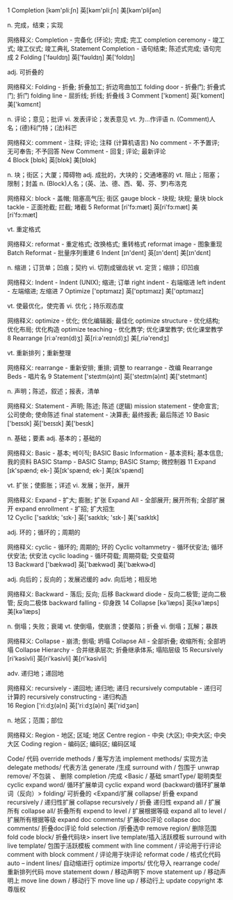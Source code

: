 1 Completion
  [kəm'pliːʃn]  英[kəm'pliːʃn]  美[kəm'pliʃən]
  
  n. 完成，结束；实现
  
  网络释义:
  Completion - 完备化 (环论); 完成; 完工
  completion ceremony - 竣工式; 竣工仪式; 竣工典礼
  Statement Completion - 语句结束; 陈述式完成; 语句完成
2 Folding
  ['fəʊldɪŋ]  英['fəʊldɪŋ]  美['foldɪŋ]
  
  adj. 可折叠的
  
  网络释义:
  Folding - 折叠; 折叠加工; 折边弯曲加工
  folding door - 折叠门; 折叠式门; 折门
  folding line - 屈折线; 折线; 折叠线
3  Comment
   ['kɒment]  英['kɒment]  美['kɑmɛnt]
   
   n. 评论；意见；批评
   vi. 发表评论；发表意见
   vt. 为…作评语
   n. (Comment)人名；(德)科门特；(法)科芒
   
   网络释义:
   comment - 注释; 评论; 注释 (计算机语言)
   No comment - 不予置评; 无可奉告; 不予回答
   New Comment - 回复; 评论; 最新评论    
4  Block
   [blɒk]  英[blɒk]  美[blɑk]
   
   n. 块；街区；大厦；障碍物
   adj. 成批的，大块的；交通堵塞的
   vt. 阻止；阻塞；限制；封盖
   n. (Block)人名；(英、法、德、西、葡、芬、罗)布洛克
   
   网络释义:
   block - 盖帽; 阻塞高气压; 街区
   gauge block - 块规; 块规; 量块
   block tackle - 正面抢截; 拦截; 堵截
5  Reformat
   [ri'fɔ:mæt]  英[ri'fɔ:mæt]  美[ri'fɔ:mæt]
   
   vt. 重定格式
   
   网络释义:
   reformat - 重定格式; 改换格式; 重转格式
   reformat image - 图象重现
   Batch Reformat - 批量序列重建
6 Indent
  [ɪn'dent]  英[ɪn'dent]  美[ɪn'dɛnt]
  
  n. 缩进；订货单；凹痕；契约
  vi. 切割成锯齿状
  vt. 定货；缩排；印凹痕
  
  网络释义:
  Indent - Indent (UNIX); 缩进; 订单
  right indent - 右端缩进
  left indent - 左端缩进; 左缩进
7  Optimize
   ['ɒptɪmaɪz]  英['ɒptɪmaɪz]  美['ɑptɪmaɪz]
   
   vt. 使最优化，使完善
   vi. 优化；持乐观态度
   
   网络释义:
   optimize - 优化; 优化编辑器; 最佳化
   optimize structure - 优化结构; 优化布局; 优化构造
   optimize teaching - 优化教学; 优化课堂教学; 优化课堂教学
8  Rearrange
   [riːə'reɪn(d)ʒ]  英[riːə'reɪn(d)ʒ]  美[,riə'rendʒ]
   
   vt. 重新排列；重新整理
   
   网络释义:
   rearrange - 重新安排; 重排; 调整
   to rearrange - 改编
   Rearrange Beds - 唱片名
9 Statement
  ['steɪtm(ə)nt]  英['steɪtm(ə)nt]  美['stetmənt]
  
  n. 声明；陈述，叙述；报表，清单
  
  网络释义:
  Statement - 声明; 陈述; 陈述 (逻辑)
  mission statement - 使命宣言; 公司使命; 使命陈述
  final statement - 决算表; 最终报表; 最后陈述
10 Basic
   ['beɪsɪk]  英['beɪsɪk]  美['besɪk]
   
   n. 基础；要素
   adj. 基本的；基础的
   
   网络释义:
   Basic - 基本; 베이직; BASIC
   Basic Information - 基本资料; 基本信息; 我的资料
   BASIC Stamp - BASIC Stamp; BASIC Stamp; 微控制器
11 Expand
   [ɪk'spænd; ek-]  英[ɪk'spænd; ek-]  美[ɪk'spænd]
   
   vt. 扩张；使膨胀；详述
   vi. 发展；张开，展开
   
   网络释义:
   Expand - 扩大; 膨胀; 扩张
   Expand All - 全部展开; 展开所有; 全部扩展开
   expand enrollment - 扩招; 扩大招生                  
12 Cyclic
   ['saɪklɪk; 'sɪk-]  英['saɪklɪk; 'sɪk-]  美['saɪklɪk]
   
   adj. 环的；循环的；周期的
   
   网络释义:
   cyclic - 循环的; 周期的; 环的
   Cyclic voltammetry - 循环伏安法; 循环伏安法; 伏安法
   cyclic loading - 循环荷载; 周期荷载; 交变载荷       
13 Backward
   ['bækwəd]  英['bækwəd]  美['bækwɚd]
   
   adj. 向后的；反向的；发展迟缓的
   adv. 向后地；相反地
   
   网络释义:
   Backward - 落后; 反向; 后移
   Backward diode - 反向二极管; 逆向二极管; 反向二极体
   backward falling - 仰身跌
14 Collapse
   [kə'læps]  英[kə'læps]  美[kə'læps]
   
   n. 倒塌；失败；衰竭
   vt. 使倒塌，使崩溃；使萎陷；折叠
   vi. 倒塌；瓦解；暴跌
   
   网络释义:
   Collapse - 崩溃; 倒塌; 坍塌
   Collapse All - 全部折叠; 收缩所有; 全部坍塌
   Collapse Hierarchy - 合并继承层次; 折叠继承体系; 塌陷层级
15 Recursively
   [ri'kəsivli]  英[ri'kəsivli]  美[ri'kəsivli]
   
   adv. 递归地；递回地
   
   网络释义:
   recursively - 递回地; 递归地; 递归
   recursively computable - 递归可计算的
   recursively constructing - 递归构造                    
16 Region
   ['riːdʒ(ə)n]  英['riːdʒ(ə)n]  美['ridʒən]
   
   n. 地区；范围；部位
   
   网络释义:
   Region - 地区; 区域; 地区
   Centre region - 中央 (大区); 中央大区; 中央大区
   Coding region - 编码区; 编码区; 编码区域
                       
                       
Code/ 代码
override methods / 重写方法
implement methods/ 实现方法 
delegate methods/ 代表方法
 generate /生成
  surround with / 包围于
   unwrap  remove/  不包装 、 删除
   completion /完成
   <Basic / 基础
   smartType/ 聪明类型
   cyclic expand word/ 循环扩展单词
   cyclic expand word (backward)循环扩展单词（反向）>
    folding/ 可折叠的
    <Expand/扩展
     collapse/ 折叠
     expand recursively / 递归性扩展
     collapse recursively / 折叠 递归性
     expand all / 扩展所有
      collapse all/ 折叠所有
       expend to level / 扩展根据等级
       expand all to level / 扩展所有根据等级
       expand doc comments/  扩展doc评论
       collapse doc comments/ 折叠doc评论
       fold selection /折叠选中
       remove region/ 删除范围
        fold code block/ 折叠代码块>
    insert live template/插入活跃模板
     surround with live template/ 包围于活跃模板
      comment with line comment / 评论用于行评论
      comment with block comment / 评论用于块评论
      reformat code / 格式化代码 
       auto – indent lines/ 自动缩进行
       optimize imports/ 优化导入
       rearrange code/ 重新排列代码
        move statement down / 移动声明下
         move statement up / 移动声明上
          move line down /  移动行下
           move line up / 移动行上
            update copyright 本尊版权